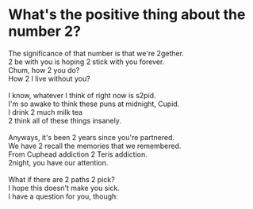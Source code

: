 # What's the positive thing about the number 2?

The significance of that number is that we're 2gether. <br />
2 be with you is hoping 2 stick with you forever. <br />
Chum, how 2 you do? <br />
How 2 I live without you? <br /> <br />
I know, whatever I think of right now is s2pid. <br />
I'm so awake to think these puns at midnight, Cupid. <br />
I drink 2 much milk tea <br />
2 think all of these things insanely. <br /> <br />
Anyways, it's been 2 years since you're partnered. <br />
We have 2 recall the memories that we remembered. <br />
From Cuphead addiction 2 Teris addiction. <br />
2night, you have our attention. <br /> <br />
What if there are 2 paths 2 pick? <br />
I hope this doesn't make you sick. <br />
I have a question for you, though: <br /> <br />
